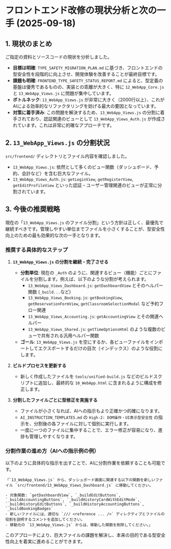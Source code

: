 # フロントエンド改修の現状分析と次の一手 (2025-09-18)

## 1. 現状のまとめ

ご指定の資料とソースコードの現状を分析しました。

- **目標は明確**: `TYPE_SAFETY_MIGRATION_PLAN.md` に基づき、フロントエンドの型安全性を段階的に向上させ、開発体験を改善することが最終目標です。
- **課題も明確**: `FRONTEND_TYPE_SAFETY_STATUS_REPORT.md` によると、型定義の基盤は優秀であるものの、実装との乖離が大きく、特に `12_WebApp_Core.js` と `13_WebApp_Views.js` に問題が集中しています。
- **ボトルネック**: `13_WebApp_Views.js` が非常に大きく（2000行以上）、これがAIによる効率的なリファクタリングを妨げる最大の要因となっています。
- **対策に着手済み**: この問題を解決するため、`13_WebApp_Views.js` の分割に着手されており、認証関連のビューとして `13_WebApp_Views_Auth.js` が作成されています。これは非常に的確なアプローチです。

## 2. `13_WebApp_Views.js` の分割状況

`src/frontend/` ディレクトリとファイル内容を確認しました。

- `13_WebApp_Views.js`: 依然として多くのビュー関数（ダッシュボード、予約、会計など）を含む巨大なファイル。
- `13_WebApp_Views_Auth.js`: `getLoginView`, `getRegisterView`, `getEditProfileView` といった認証・ユーザー管理関連のビューが正常に分割されています。

## 3. 今後の推奨戦略

現在の「`13_WebApp_Views.js` のファイル分割」という方針は正しく、最優先で継続すべきです。管理しやすい単位までファイルを小さくすることが、型安全性向上のための最も効果的な次の一手となります。

### 推奨する具体的なステップ

1. **`13_WebApp_Views.js` の分割を継続・完了させる**
    - **分割単位**: 現在の `_Auth` のように、関連するビュー（機能）ごとにファイルを分割します。例えば、以下のような分割が考えられます。
        - `13_WebApp_Views_Dashboard.js`: `getDashboardView` とそのヘルパー関数 (`_build...`など)
        - `13_WebApp_Views_Booking.js`: `getBookingView`, `getReservationFormView`, `getClassroomSelectionModal` など予約フロー関連
        - `13_WebApp_Views_Accounting.js`: `getAccountingView` とその関連ヘルパー
        - `13_WebApp_Views_Shared.js`: `getTimeOptionsHtml` のような複数のビューで共有される汎用ヘルパー関数
    - **ゴール**: `13_WebApp_Views.js` を空にするか、各ビューファイルをインポートしてエクスポートするだけの目次（インデックス）のような役割にします。

2. **ビルドプロセスを更新する**
    - 新しく作成したファイルを `tools/unified-build.js` などのビルドスクリプトに追加し、最終的な `10_WebApp.html` に含まれるように構成を修正します。

3. **分割したファイルごとに型修正を実施する**
    - ファイルが小さくなれば、AIへの指示もより正確かつ的確になります。
    - `AI_INSTRUCTION_TEMPLATES.md` の `High-2: DOM操作・UI表示型安全性` の指示を、分割後の各ファイルに対して個別に実行します。
    - 一度に一つのファイルに集中することで、エラー修正が容易になり、進捗も管理しやすくなります。

### 分割作業の進め方（AIへの指示例の例）

以下のように具体的な指示を出すことで、AIに分割作業を依頼することも可能です。

```
「`13_WebApp_Views.js` から、ダッシュボード画面に関連する以下の関数を新しいファイル `src/frontend/13_WebApp_Views_Dashboard.js` に移動してください。

- 対象関数: `getDashboardView`, `_buildEditButtons`, `_buildAccountingButtons`, `_buildHistoryCardWithEditMode`, `_buildHistoryEditButtons`, `_buildHistoryAccountingButtons`, `_buildBookingBadges`
- 新しいファイルには、適切な `/// <reference ... />` ディレクティブとファイルの役割を説明するコメントを追加してください。
- 移動元の `13_WebApp_Views.js` からは、移動した関数を削除してください。」
```

このアプローチにより、巨大ファイルの課題を解決し、本来の目的である型安全性向上を着実に進めることができます。
